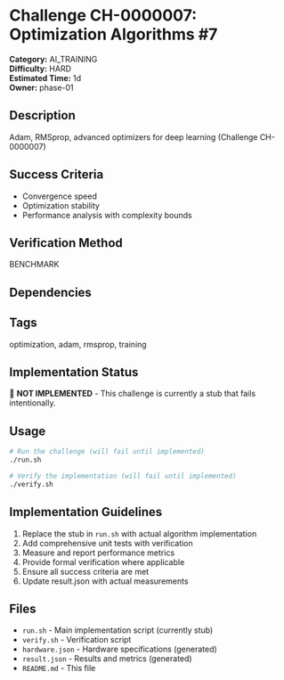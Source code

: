 # Challenge CH-0000007: Optimization Algorithms #7

**Category:** AI_TRAINING  
**Difficulty:** HARD  
**Estimated Time:** 1d  
**Owner:** phase-01  

## Description

Adam, RMSprop, advanced optimizers for deep learning (Challenge CH-0000007)

## Success Criteria

- Convergence speed
- Optimization stability
- Performance analysis with complexity bounds

## Verification Method

BENCHMARK

## Dependencies



## Tags

optimization, adam, rmsprop, training

## Implementation Status

🚧 **NOT IMPLEMENTED** - This challenge is currently a stub that fails intentionally.

## Usage

```bash
# Run the challenge (will fail until implemented)
./run.sh

# Verify the implementation (will fail until implemented) 
./verify.sh
```

## Implementation Guidelines

1. Replace the stub in `run.sh` with actual algorithm implementation
2. Add comprehensive unit tests with verification
3. Measure and report performance metrics
4. Provide formal verification where applicable
5. Ensure all success criteria are met
6. Update result.json with actual measurements

## Files

- `run.sh` - Main implementation script (currently stub)
- `verify.sh` - Verification script
- `hardware.json` - Hardware specifications (generated)
- `result.json` - Results and metrics (generated)
- `README.md` - This file
